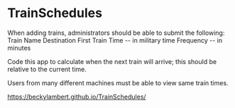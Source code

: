 # TrainSchedules

When adding trains, administrators should be able to submit the following:
Train Name
Destination
First Train Time -- in military time 
Frequency -- in minutes

Code this app to calculate when the next train will arrive; this should be relative to the current time.

Users from many different machines must be able to view same train times.

https://beckylambert.github.io/TrainSchedules/





